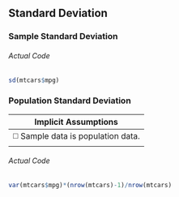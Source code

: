 ## Standard Deviation
### Sample Standard Deviation
###### Actual Code
```r
sd(mtcars$mpg)
```
### Population Standard Deviation
| Implicit Assumptions |
| :---: |
| :white_medium_square: Sample data is population data. |
###### Actual Code
```r
var(mtcars$mpg)*(nrow(mtcars)-1)/nrow(mtcars)
```
